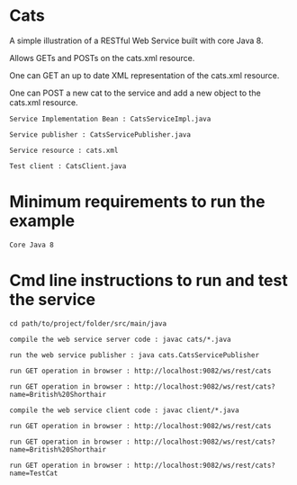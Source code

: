 # Cats

A simple illustration of a RESTful Web Service built with core Java 8. 

Allows GETs and POSTs on the cats.xml resource.

One can GET an up to date XML representation of the cats.xml resource.

One can POST a new cat to the service and add a new object to the cats.xml resource.

	Service Implementation Bean : CatsServiceImpl.java

	Service publisher : CatsServicePublisher.java
	
	Service resource : cats.xml

	Test client : CatsClient.java 

# Minimum requirements to run the example

	Core Java 8

# Cmd line instructions to run and test the service

 	cd path/to/project/folder/src/main/java

 	compile the web service server code : javac cats/*.java
 
 	run the web service publisher : java cats.CatsServicePublisher
 
  	run GET operation in browser : http://localhost:9082/ws/rest/cats
 
 	run GET operation in browser : http://localhost:9082/ws/rest/cats?name=British%20Shorthair
 
 	compile the web service client code : javac client/*.java
	
	run GET operation in browser : http://localhost:9082/ws/rest/cats
	
	run GET operation in browser : http://localhost:9082/ws/rest/cats?name=British%20Shorthair
	
	run GET operation in browser : http://localhost:9082/ws/rest/cats?name=TestCat


